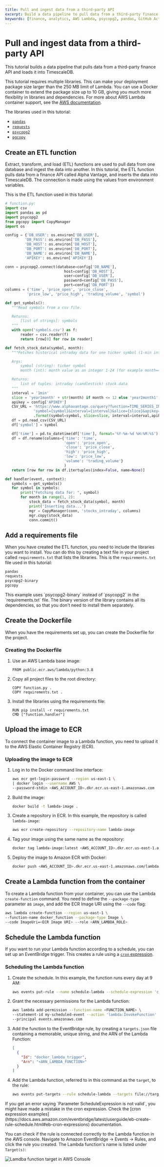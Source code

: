 ```yaml
---
title: Pull and ingest data from a third-party API
excerpt: Build a data pipeline to pull data from a third-party finance API into TimescaleDB
keywords: [finance, analytics, AWS Lambda, psycopg2, pandas, GitHub Actions, pipeline]
---
```


# Pull and ingest data from a third-party API
This tutorial builds a data pipeline that pulls data from a third-party finance
API and loads it into TimescaleDB.

This tutorial requires multiple libraries. This can make your deployment package
size  larger than the 250&nbsp;MB limit of Lambda. You can use a Docker
container to extend the package size up to 10&nbsp;GB, giving you much more
flexibility in libraries and dependencies. For more about AWS Lambda container
support, see the [AWS documentation](https://docs.aws.amazon.com/lambda/latest/dg/images-create.html).

The libraries used in this tutorial:
*   [`pandas`][pandas]
*   [`requests`][requests]
*   [`psycopg2`][psycopg2]
*   [`pgcopy`][pgcopy]

## Create an ETL function
Extract, transform, and load (ETL) functions are used to pull data from one
database and ingest the data into another. In this tutorial, the ETL function
pulls data from a finance API called Alpha Vantage, and inserts the data into
TimescaleDB. The connection is made using the values from environment variables.

This is the ETL function used in this tutorial:

```python
# function.py:
import csv
import pandas as pd
import psycopg2
from pgcopy import CopyManager
import os

config = {'DB_USER': os.environ['DB_USER'],
         'DB_PASS': os.environ['DB_PASS'],
         'DB_HOST': os.environ['DB_HOST'],
         'DB_PORT': os.environ['DB_PORT'],
         'DB_NAME': os.environ['DB_NAME'],
         'APIKEY': os.environ['APIKEY']}

conn = psycopg2.connect(database=config['DB_NAME'],
                           host=config['DB_HOST'],
                           user=config['DB_USER'],
                           password=config['DB_PASS'],
                           port=config['DB_PORT'])
columns = ('time', 'price_open', 'price_close',
          'price_low', 'price_high', 'trading_volume', 'symbol')

def get_symbols():
   """Read symbols from a csv file.

   Returns:
       [list of strings]: symbols
   """
   with open('symbols.csv') as f:
       reader = csv.reader(f)
       return [row[0] for row in reader]

def fetch_stock_data(symbol, month):
   """Fetches historical intraday data for one ticker symbol (1-min interval)

   Args:
       symbol (string): ticker symbol
       month (int): month value as an integer 1-24 (for example month=4 fetches data from the last 4 months)

   Returns:
       list of tuples: intraday (candlestick) stock data
   """
   interval = '1min'
   slice = 'year1month' + str(month) if month <= 12 else 'year2month1' + str(month)
   apikey = config['APIKEY']
   CSV_URL = 'https://www.alphavantage.co/query?function=TIME_SERIES_INTRADAY_EXTENDED&' \
             'symbol={symbol}&interval={interval}&slice={slice}&apikey={apikey}' \
             .format(symbol=symbol, slice=slice, interval=interval,apikey=apikey)
   df = pd.read_csv(CSV_URL)
   df['symbol'] = symbol

   df['time'] = pd.to_datetime(df['time'], format='%Y-%m-%d %H:%M:%S')
   df = df.rename(columns={'time': 'time',
                           'open': 'price_open',
                           'close': 'price_close',
                           'high': 'price_high',
                           'low': 'price_low',
                           'volume': 'trading_volume'}
                           )
   return [row for row in df.itertuples(index=False, name=None)]

def handler(event, context):
   symbols = get_symbols()
   for symbol in symbols:
       print("Fetching data for: ", symbol)
       for month in range(1, 2):
           stock_data = fetch_stock_data(symbol, month)
           print('Inserting data...')
           mgr = CopyManager(conn, 'stocks_intraday', columns)
           mgr.copy(stock_data)
           conn.commit()
```

## Add a requirements file
When you have created the ETL function, you need to include the libraries you want to install. You can do this by creating a text file in your project called `requirements.txt` that lists the libraries. This is the `requirements.txt` file used in this tutorial:

```txt
pandas
requests
psycopg2-binary
pgcopy
```

<highlight type="note">
This example uses `psycopg2-binary` instead of `psycopg2` in the
`requirements.txt` file. The binary version of the library contains all its
dependencies, so that you don't need to install them separately.
</highlight>

## Create the Dockerfile
When you have the requirements set up, you can create the Dockerfile for the project.

<procedure>

### Creating the Dockerfile
1.  Use an AWS Lambda base image:
    ```docker
    FROM public.ecr.aws/lambda/python:3.8
    ```
1.  Copy all project files to the root directory:
    ```docker
    COPY function.py .
    COPY requirements.txt .
    ```
1.  Install the libraries using the requirements file:
    ```docker
    RUN pip install -r requirements.txt
    CMD ["function.handler"]
    ```

</procedure>

## Upload the image to ECR
To connect the container image to a Lambda function, you need to upload it to
the AWS Elastic Container Registry (ECR).

<procedure>

### Uploading the image to ECR
1.  Log in to the Docker command line interface:
    ```bash
    aws ecr get-login-password --region us-east-1 \
    | docker login --username AWS \
    --password-stdin <AWS_ACCOUNT_ID>.dkr.ecr.us-east-1.amazonaws.com
    ```
1.  Build the image:
    ```bash
    docker build -t lambda-image .
    ```
1.  Create a repository in ECR. In this example, the repository is
    called `lambda-image`:
    ```bash
    aws ecr create-repository --repository-name lambda-image
    ```
1.  Tag your image using the same name as the repository:
    ```bash
    docker tag lambda-image:latest <AWS_ACCOUNT_ID>.dkr.ecr.us-east-1.amazonaws.com/lambda-image:latest
    ```
1.  Deploy the image to Amazon ECR with Docker:
    ```bash
    docker push <AWS_ACCOUNT_ID>.dkr.ecr.us-east-1.amazonaws.com/lambda-image:latest        
    ```

</procedure>

## Create a Lambda function from the container
To create a Lambda function from your container, you can use the Lambda
`create-function` command. You need to define the `--package-type` parameter as
`image`, and add the ECR Image URI using the `--code` flag:

```bash
aws lambda create-function --region us-east-1 \
--function-name docker_function --package-type Image \
--code ImageUri=<ECR Image URI> --role <ARN_LAMBDA_ROLE>
```

## Schedule the Lambda function
If you want to run your Lambda function according to a schedule, you can set up
an EventBridge trigger. This creates a rule using a [`cron` expression][cron-examples].

<procedure>

### Scheduling the Lambda function
1.  Create the schedule. In this example, the function runs every day at 9 AM:
    ```bash
    aws events put-rule --name schedule-lambda --schedule-expression 'cron(0 9 * * ? *)'
    ```
1.  Grant the necessary permissions for the Lambda function:
    ```bash
    aws lambda add-permission --function-name <FUNCTION_NAME> \
    --statement-id my-scheduled-event --action 'lambda:InvokeFunction' \
    --principal events.amazonaws.com
    ```
1.  Add the function to the EventBridge rule, by creating a `targets.json` file
    containing a memorable, unique string, and the ARN of the Lambda Function:
    ```json
    [
      {
        "Id": "docker_lambda_trigger",
        "Arn": "<ARN_LAMBDA_FUNCTION>"
      }
    ]
    ```
1.  Add the Lambda function, referred to in this command as the `target`, to
    the rule:
    ```bash
    aws events put-targets --rule schedule-lambda --targets file://targets.json
    ```

</procedure>

<highlight type="important">
If you get an error saying `Parameter ScheduleExpression is not valid`, you
might have made a mistake in the cron expression. Check the [cron expression examples](https://docs.aws.amazon.com/eventbridge/latest/userguide/eb-create-rule-schedule.html#eb-cron-expressions)
documentation.
</highlight>

You can check if the rule is connected correctly to the Lambda function in the
AWS console. Navigate to Amazon EventBridge → Events → Rules, and click the rule
you created. The Lambda function's name is listed under `Target(s)`:

<img class="main-content__illustration" src="https://assets.timescale.com/docs/images/tutorials/aws-lambda-tutorial/targets.png" alt="Lamdba function target in AWS Console"/>

[cron-examples]: https://docs.aws.amazon.com/eventbridge/latest/userguide/eb-create-rule-schedule.html#eb-cron-expressions
[pandas]: https://pandas.pydata.org/
[pgcopy]: https://github.com/G-Node/pgcopy
[psycopg2]: https://github.com/jkehler/awslambda-psycopg2
[requests]: https://docs.python-requests.org/en/master/
